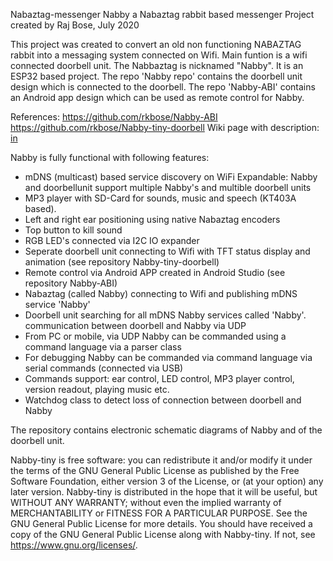 Nabaztag-messenger Nabby a Nabaztag rabbit based messenger Project
created by Raj Bose, July 2020

This project was created to convert an old non functioning NABAZTAG rabbit into a messaging system connected on Wifi.
Main funtion is a wifi connected doorbell unit. The Nabbaztag is nicknamed "Nabby". 
It is an ESP32 based project. The repo 'Nabby repo' contains the doorbell unit design which is connected to the doorbell. 
The repo 'Nabby-ABI' contains an Android app design which can be used as remote control for Nabby.

References:
   https://github.com/rkbose/Nabby-ABI
   https://github.com/rkbose/Nabby-tiny-doorbell
   Wiki page with description: [in](https://github.com/rkbose/Nabby-tiny/wiki/Nabby-Rabbit-home-automation-%E2%80%90-Rabbit-as-doorbell-unit) 

Nabby is fully functional with following features:
- mDNS (multicast) based service discovery on WiFi Expandable: Nabby and doorbellunit support multiple Nabby's and multible doorbell units
- MP3 player with SD-Card for sounds, music and speech (KT403A based).
- Left and right ear positioning using native Nabaztag encoders
- Top button to kill sound
- RGB LED's connected via I2C IO expander
- Seperate doorbell unit connecting to Wifi with TFT status display and animation (see repository Nabby-tiny-doorbell)
- Remote control via Android APP created in Android Studio (see repository Nabby-ABI)
- Nabaztag (called Nabby) connecting to Wifi and publishing mDNS service 'Nabby'
- Doorbell unit searching for all mDNS Nabby services called 'Nabby'. communication between doorbell and Nabby via UDP
- From PC or mobile, via UDP Nabby can be commanded using a command language via a parser class
- For debugging Nabby can be commanded via command language via serial commands (connected via USB)
- Commands support: ear control, LED control, MP3 player control, version readout, playing music etc.
- Watchdog class to detect loss of connection between doorbell and Nabby

The repository contains electronic schematic diagrams of Nabby and of the doorbell unit.

Nabby-tiny is free software: you can redistribute it and/or modify it under the terms of the GNU General Public License as published by the Free Software Foundation, either version 3 of the License, or (at your option) any later version. Nabby-tiny is distributed in the hope that it will be useful, but WITHOUT ANY WARRANTY; without even the implied warranty of MERCHANTABILITY or FITNESS FOR A PARTICULAR PURPOSE. See the GNU General Public License for more details. You should have received a copy of the GNU General Public License along with Nabby-tiny. If not, see https://www.gnu.org/licenses/.
